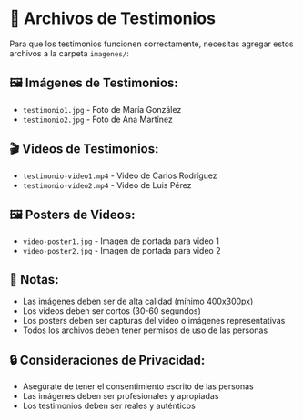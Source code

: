 # 📸 Archivos de Testimonios

Para que los testimonios funcionen correctamente, necesitas agregar estos archivos a la carpeta `imagenes/`:

## 🖼️ Imágenes de Testimonios:
- `testimonio1.jpg` - Foto de María González
- `testimonio2.jpg` - Foto de Ana Martínez

## 🎬 Videos de Testimonios:
- `testimonio-video1.mp4` - Video de Carlos Rodríguez
- `testimonio-video2.mp4` - Video de Luis Pérez

## 🖼️ Posters de Videos:
- `video-poster1.jpg` - Imagen de portada para video 1
- `video-poster2.jpg` - Imagen de portada para video 2

## 📝 Notas:
- Las imágenes deben ser de alta calidad (mínimo 400x300px)
- Los videos deben ser cortos (30-60 segundos)
- Los posters deben ser capturas del video o imágenes representativas
- Todos los archivos deben tener permisos de uso de las personas

## 🔒 Consideraciones de Privacidad:
- Asegúrate de tener el consentimiento escrito de las personas
- Las imágenes deben ser profesionales y apropiadas
- Los testimonios deben ser reales y auténticos
